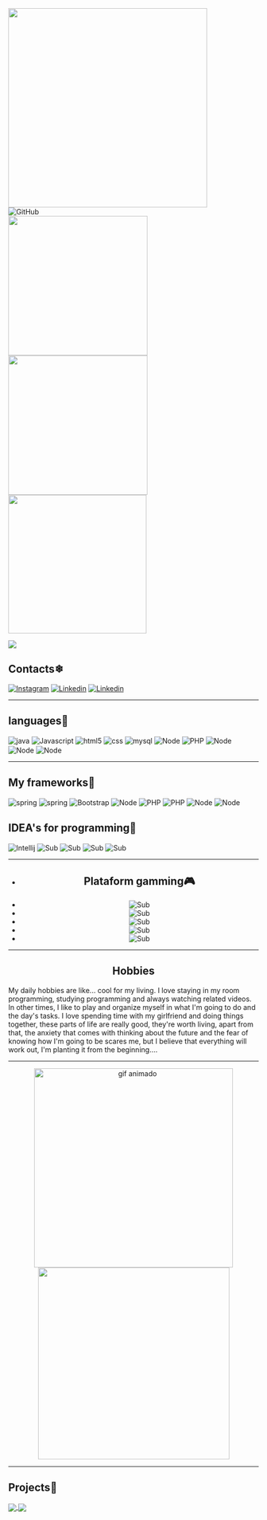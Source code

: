 
<img src="https://user-images.githubusercontent.com/74038190/212284158-e840e285-664b-44d7-b79b-e264b5e54825.gif" width="400">
<br>

<img align="center" alt="GitHub" src="https://img.shields.io/github/followers/{GustavoHeimburg}.svg?style=social&label=GustavoHeimburg&maxAge=2592000"/>
<br>
 <a href="https://github.com/GustavoHeimburg">
  <img align="center" src="https://github-readme-stats.vercel.app/api?username=GustavoHeimburg&show_icons=true&theme=onedark" width="280" />
</a>
<a href="https://github.com/GustavoHeimburg">
 <img loading="lazy" width="280" align="center" src="https://github-readme-stats.vercel.app/api/top-langs/?username=GustavoHeimburg&layout=compact&langs_count=7&theme=onedark"/>
</a>
<a href="https://github.com/GustavoHeimburg">
  <img align="center" src="http://github-readme-streak-stats.herokuapp.com?user=GustavoHeimburg&show_icons=true&theme=onedark&date_format=j%20M%5B%20Y%5D" width="278" />
</a>

</p>

![](https://github-profile-trophy.vercel.app/?username=GustavoHeimburg&theme=onedark&no-frame=false&no-bg=false&margin-w=4)
</p>

</div>
<h2>Contacts❄</h2> 

[![Instagram](https://img.shields.io/badge/Instagram-E4405F?style=for-the-badge&logo=instagram&logoColor=white)](https://instagram.com/Guste.heimp)
[![Linkedin](https://img.shields.io/badge/LinkedIn-0077B5?style=for-the-badge&logo=linkedin&logoColor=white)](https://l1nk.dev/ArwdC)
[![Linkedin](https://img.shields.io/badge/website-fff?style=for-the-badge&logo=About.me&logoColor=black)](https://gustavoheimburgpereira.000webhostapp.com)

***

<h2>languages🤖</h2>

<div style="display: inline_block">
  <img align="center" alt="java" src="https://img.shields.io/badge/Java-ED8B00?style=for-the-badge&logo=openjdk&logoColor=black" />
   <img align="center" alt="Javascript" src="https://img.shields.io/badge/JavaScript-F7DF1E?style=for-the-badge&logo=javascript&logoColor=black" />
  <img align="center" alt="html5" src="https://img.shields.io/badge/HTML5-E34F26?style=for-the-badge&logo=html5&logoColor=white" />
  <img align="center" alt="css" src="https://img.shields.io/badge/CSS3-1572B6?style=for-the-badge&logo=css3&logoColor=white" />
  <img align="center" alt="mysql" src="https://img.shields.io/badge/MySQL-00000F?style=for-the-badge&logo=mysql&logoColor=white" />
  <img align="center" alt="Node" src="https://img.shields.io/badge/Python-14354C?style=for-the-badge&logo=python&logoColor=white"/>
   <img align="center" alt="PHP" src="https://img.shields.io/badge/PHP-777BB4?style=for-the-badge&logo=php&logoColor=white"/>
  <img align="center" alt="Node" src="https://img.shields.io/badge/Markdown-000000?style=for-the-badge&logo=markdown&logoColor=white"/>
  <img align="center" alt="Node" src="https://img.shields.io/badge/windows%20terminal-4D4D4D?style=for-the-badge&logo=windows%20terminal&logoColor=white"/>
  <img align="center" alt="Node" src="https://img.shields.io/badge/GIT-E44C30?style=for-the-badge&logo=git&logoColor=white"/>

</div>

***

<h2>My frameworks🌌</h2>
  <img align="center" alt="spring" src="https://img.shields.io/badge/Spring-6DB33F?style=for-the-badge&logo=spring&logoColor=white" />
  <img align="center" alt="spring" src="https://img.shields.io/badge/Spring_Security-6DB33F?style=for-the-badge&logo=Spring-Security&logoColor=white" />
  <img align="center" alt="Bootstrap" src="https://img.shields.io/badge/Bootstrap-563D7C?style=for-the-badge&logo=bootstrap&logoColor=white" />
  <img align="center" alt="Node" src="https://img.shields.io/badge/Node.js-43853D?style=for-the-badge&logo=node.js&logoColor=white"/>
  <img align="center" alt="PHP" src="https://img.shields.io/badge/React-20232A?style=for-the-badge&logo=react&logoColor=61DAFB"/>
  <img align="center" alt="PHP" src="https://img.shields.io/badge/vite-%23646CFF.svg?style=for-the-badge&logo=vite&logoColor=white"/>
  <img align="center" alt="Node" src="https://img.shields.io/badge/jQuery-0769AD?style=for-the-badge&logo=jquery&logoColor=white"/>
  <img align="center" alt="Node" src="https://img.shields.io/badge/Scss-CC6699?style=for-the-badge&logo=sass&logoColor=white"/>



<h2>IDEA's for programming🧠</h2>

<div>
  <img align="center" alt="Intellij" src="https://img.shields.io/badge/IntelliJ_IDEA-000000.svg?style=for-the-badge&logo=intellij-idea&logoColor=white"/>
  <img align="center" alt="Sub" src="https://img.shields.io/badge/WebStorm-000000?style=for-the-badge&logo=WebStorm&logoColor=white"/>
  <img align="center" alt="Sub" src="https://img.shields.io/badge/PyCharm-000000.svg?&style=for-the-badge&logo=PyCharm&logoColor=white"/>
  <img align="center" alt="Sub" src="https://img.shields.io/badge/Visual_Studio_Code-0078D4?style=for-the-badge&logo=visual%20studio%20code&logoColor=black"/>
  <img align="center" alt="Sub" src="https://img.shields.io/badge/MySQL-14354C?style=for-the-badge&logo=mysql&logoColor=white"/>
  
  
</div>

***

<center>
  <ul>
    <li>
      <h2>Plataform gamming🎮</h2>
    </li>
    <li>
      <img alt="Sub" src="https://img.shields.io/badge/riotgames-D32936.svg?style=for-the-badge&logo=riotgames&logoColor=white"/>
    </li>
    <li>
      <img alt="Sub" src="https://img.shields.io/badge/epicgames-%23313131.svg?style=for-the-badge&logo=epicgames&logoColor=white"/>
    </li>
    <li>
      <img alt="Sub" src="https://img.shields.io/badge/ea-%23000000.svg?style=for-the-badge&logo=ea&logoColor=white"/>
    </li>
    <li>
      <img alt="Sub" src="https://img.shields.io/badge/xbox-%23107C10.svg?style=for-the-badge&logo=xbox&logoColor=white"/>
    </li>
    <li>
      <img alt="Sub" src="https://img.shields.io/badge/steam-%23000000.svg?style=for-the-badge&logo=steam&logoColor=white"/>
    </li>
  </ul>
</center>

***

<div>
<h2 align="center">Hobbies</h2>
 <p>My daily hobbies are like... cool for my living. I love staying in my room programming, studying programming and always watching related videos. In other times, I like to play and organize myself in what I'm going to do and the day's tasks. I love spending time with my girlfriend and doing things together, these parts of life are really good, they're worth living, apart from that, the anxiety that comes with thinking about the future and the fear of knowing how I'm going to be scares me, but I believe that everything will work out, I'm planting it from the beginning....
 </p>
</div>

***
<p align="center">
  <img src="https://github.com/Anmol-Baranwal/Cool-GIFs-For-GitHub/assets/74038190/de30015f-dc5f-4ecf-a49b-ccd2b89776e4" width="400" alt="gif animado">
  <img src="https://github.com/Anmol-Baranwal/Cool-GIFs-For-GitHub/assets/74038190/7d484dc9-68a9-4ee6-a767-aea59035c12d" width="385">
</p>

</p>

***
<h2>Projects🌟</h2>

<a href="https://github.com/GustavoHeimburg/CalculadoraPrestativaSpringBoot">
  <img align="center" src="https://github-readme-stats.vercel.app/api/pin/?username=GustavoHeimburg&repo=CalculadoraPrestativaSpringBoot&theme=onedark" />
 <a href="https://github.com/GustavoHeimburg/JogodavelhaSpring">
  <img align="center" src="https://github-readme-stats.vercel.app/api/pin/?username=GustavoHeimburg&repo=JogodavelhaSpring&theme=onedark" />
</a>

</div>
<br><br>

</div>
<br><br>

